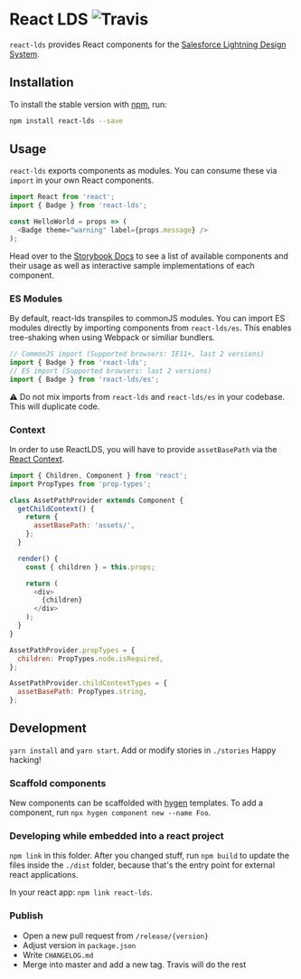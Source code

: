 # React LDS ![Travis](https://travis-ci.org/propertybase/react-lds.svg?branch=master)

`react-lds` provides React components for the [Salesforce Lightning Design System](http://lightningdesignsystem.com/).

## Installation

To install the stable version with [npm](http://npmjs.com/), run:

``` bash
npm install react-lds --save
```

## Usage

`react-lds` exports components as modules. You can consume these via `import` in your own React components.

``` js
import React from 'react';
import { Badge } from 'react-lds';

const HelloWorld = props => (
  <Badge theme="warning" label={props.message} />
);

```

Head over to the [Storybook Docs](https://propertybase.github.io/react-lds) to see a list of available components and their usage as well as interactive sample implementations of each component.

### ES Modules

By default, react-lds transpiles to commonJS modules. You can import ES modules directly by importing components from `react-lds/es`. This enables tree-shaking when using Webpack or similiar bundlers.

``` js
// CommonJS import (Supported browsers: IE11+, last 2 versions)
import { Badge } from 'react-lds';
// ES import (Supported browsers: last 2 versions)
import { Badge } from 'react-lds/es';
```

⚠ Do not mix imports from `react-lds` and `react-lds/es` in your codebase. This will duplicate code.

### Context

In order to use ReactLDS, you will have to provide `assetBasePath` via the [React Context](https://facebook.github.io/react/docs/context.html).

``` js
import { Children, Component } from 'react';
import PropTypes from 'prop-types';

class AssetPathProvider extends Component {
  getChildContext() {
    return {
      assetBasePath: 'assets/',
    };
  }

  render() {
    const { children } = this.props;

    return (
      <div>
        {children}
      </div>
    );
  }
}

AssetPathProvider.propTypes = {
  children: PropTypes.node.isRequired,
};

AssetPathProvider.childContextTypes = {
  assetBasePath: PropTypes.string,
};
```

## Development

`yarn install` and `yarn start`. Add or modify stories in `./stories` Happy hacking!

### Scaffold components

New components can be scaffolded with [hygen](https://hygen.io) templates. To add a component, run `npx hygen component new --name Foo`.

### Developing while embedded into a react project

`npm link` in this folder. After you changed stuff, run `npm build` to update
the files inside the `./dist` folder, because that's the entry point for
external react applications.

In your react app: `npm link react-lds`.

### Publish

- Open a new pull request from `/release/{version}`
- Adjust version in `package.json`
- Write `CHANGELOG.md`
- Merge into master and add a new tag. Travis will do the rest
